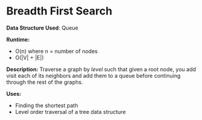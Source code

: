 # Breadth First Search

**Data Structure Used**: Queue

**Runtime:**
- O(n) where n = number of nodes
- O(|V| + |E|)

**Description:** Traverse a graph by *level* such that given a root node, you add visit each of its neighbors and add them to a queue before continuing through the rest of the graphs.

**Uses:**
- Finding the shortest path
- Level order traversal of a tree data structure